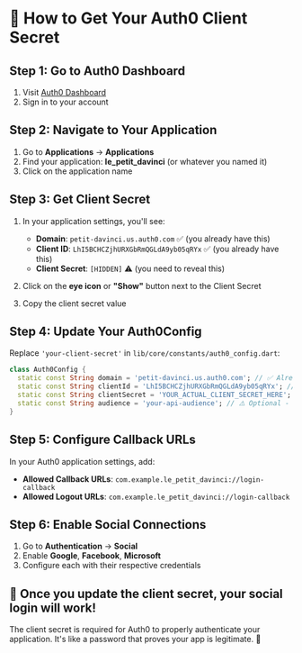 # 🔐 How to Get Your Auth0 Client Secret

## **Step 1: Go to Auth0 Dashboard**
1. Visit [Auth0 Dashboard](https://manage.auth0.com/)
2. Sign in to your account

## **Step 2: Navigate to Your Application**
1. Go to **Applications** → **Applications**
2. Find your application: **le_petit_davinci** (or whatever you named it)
3. Click on the application name

## **Step 3: Get Client Secret**
1. In your application settings, you'll see:
   - **Domain**: `petit-davinci.us.auth0.com` ✅ (you already have this)
   - **Client ID**: `LhI5BCHCZjhURXGbRmQGLdA9yb05qRYx` ✅ (you already have this)
   - **Client Secret**: `[HIDDEN]` ⚠️ (you need to reveal this)

2. Click on the **eye icon** or **"Show"** button next to the Client Secret
3. Copy the client secret value

## **Step 4: Update Your Auth0Config**
Replace `'your-client-secret'` in `lib/core/constants/auth0_config.dart`:

```dart
class Auth0Config {
  static const String domain = 'petit-davinci.us.auth0.com'; // ✅ Already set
  static const String clientId = 'LhI5BCHCZjhURXGbRmQGLdA9yb05qRYx'; // ✅ Already set
  static const String clientSecret = 'YOUR_ACTUAL_CLIENT_SECRET_HERE'; // ⚠️ Replace this
  static const String audience = 'your-api-audience'; // ⚠️ Optional - you can leave as is
}
```

## **Step 5: Configure Callback URLs**
In your Auth0 application settings, add:
- **Allowed Callback URLs**: `com.example.le_petit_davinci://login-callback`
- **Allowed Logout URLs**: `com.example.le_petit_davinci://login-callback`

## **Step 6: Enable Social Connections**
1. Go to **Authentication** → **Social**
2. Enable **Google**, **Facebook**, **Microsoft**
3. Configure each with their respective credentials

## **🎯 Once you update the client secret, your social login will work!**

The client secret is required for Auth0 to properly authenticate your application. It's like a password that proves your app is legitimate. 🔐

